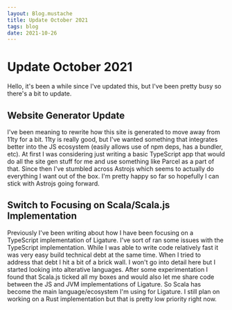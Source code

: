 ```yaml
---
layout: Blog.mustache
title: Update October 2021
tags: blog
date: 2021-10-26
---
```


# Update October 2021

Hello, it's been a while since I've updated this, but I've been pretty busy so there's a bit to update.

## Website Generator Update

I've been meaning to rewrite how this site is generated to move away from 11ty for a bit.
11ty is really good, but I've wanted something that integrates better into the JS ecosystem (easily allows use of npm deps, has a bundler, etc).
At first I was considering just writing a basic TypeScript app that would do all the site gen stuff for me and use something like Parcel as a part of that.
Since then I've stumbled across Astrojs which seems to actually do everything I want out of the box.
I'm pretty happy so far so hopefully I can stick with Astrojs going forward.

## Switch to Focusing on Scala/Scala.js Implementation

Previously I've been writing about how I have been focusing on a TypeScript implementation of Ligature.
I've sort of ran some issues with the TypeScript implementation.
While I was able to write code relatively fast it was very easy build technical debt at the same time.
When I tried to address that debt I hit a bit of a brick wall.
I won't go into detail here but I started looking into alterative languages.
After some experimentation I found that Scala.js ticked all my boxes and would also let me share code between the JS and JVM implementations of Ligature.
So Scala has become the main language/ecosystem I'm using for Ligature.
I still plan on working on a Rust implementation but that is pretty low priority right now.
